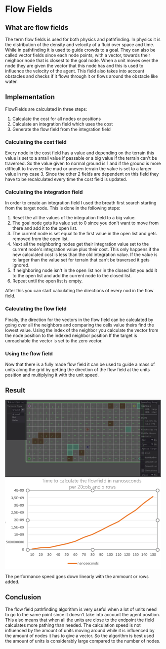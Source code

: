 # Flow Fields
## What are flow fields
The term flow fields is used for both physics and pathfinding. In physics it is the distribution of the density and velocity of a fluid over space and time. While in pathfinding it is used to guide crowds to a goal. They can also be called vector fields since each node points, with a vector, towards their neighbor node that is closest to the goal node. When a unit moves over the node they are given the vector that this node has and this is used to influence the velocity of the agent. This field also takes into account obstacles and checks if it flows through it or flows around the obstacle like water.
## Implementation
FlowFields are calculated in three steps:
1. Calculate the cost for all nodes or positions
2. Calculate an integration field which uses the cost
3. Generate the flow field from the integration field

### Calculating the cost field

Every node in the cost field has a value and depending on the terrain this value is set to a small value if passable or a big value if the terrain can't be traversed. So the value given to normal ground is 1 and if the ground is more difficult to traverse like mud or uneven terrain the value is set to a larger value in my case 3.
Since the other 2 fields are dependent on this field they have to be recalculated every time the cost field is updated.
### Calculating the integration field

In order to create an integration field I used the breath first search starting from the target node. This is done in the following steps:
1. Reset the all the values of the integration field to a big value.
2. The goal node gets its value set to 0 since you don't want to move from there and add it to the open list.
3. The current node is set equal to the first value in the open list and gets removed from the open list.
4. Next all the neighboring nodes get their integration value set to the current node's integration value plus their cost.
This only happens if the new calculated cost is less than the old integration value. If the value is to larger than the value set for terrain that can't be traversed it gets ignored.
5. If neighboring node isn't in the open list nor in the closed list you add it to the open list and add the current node to the closed list.
6. Repeat until the open list is empty.

After this you can start calculating the directions of every nod in the flow field.

### Calculating the flow field

Finally, the direction for the vectors in the flow field can be calculated by going over all the neighbors and comparing the cells value theirs find the lowest value.
Using the index of the neighbor you calculate the vector from the node position to the indexed neighbor position
If the target is unreachable the vector is set to the zero vector.

### Using the flow field

Now that there is a fully made flow field it can be used to guide a mass of units along the grid by getting the direction of the flow field at the units position and multiplying it with the unit speed.
## Result
![Demo](ResourcesReadMe/Flowfields.gif)
![Graph](ResourcesReadMe/LinearGraph.PNG)

The performance speed goes down linearly with the ammount or rows added.
## Conclusion
The flow field pathfinding algorithm is very useful when a lot of units need to go to the same point since it doesn't take into account the agent position. This also means that when all the units are close to the endpoint the field calculates more pathing than needed. The calculation speed is not influenced by the amount of units moving around while it is influenced by the amount of nodes it has to give a vector. So the algorithm is best used the amount of units is considerably large compared to the number of nodes.
